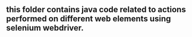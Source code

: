 ## this folder contains java code related to actions performed on different web elements using selenium webdriver.
